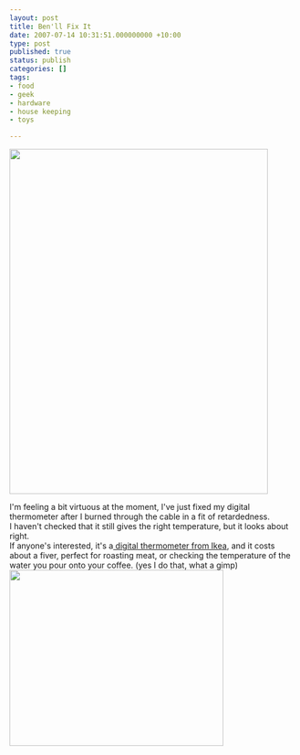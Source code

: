 ```yaml
---
layout: post
title: Ben'll Fix It
date: 2007-07-14 10:31:51.000000000 +10:00
type: post
published: true
status: publish
categories: []
tags:
- food
- geek
- hardware
- house keeping
- toys

---
```

<p><img src="{{ site.baseurl }}/assets/n541400612_786533_5224.jpg" height="604" width="453" /></p>
<p>I'm feeling a bit virtuous at the moment, I've just fixed my digital thermometer after I burned through the cable in a fit of retardedness.<br />
I haven't checked that it still gives the right temperature, but it looks about right.<br />
If anyone's interested, it's a<a href="http://www.ikea.com/gb/en/catalog/products/20103016"> digital thermometer from Ikea</a>, and it costs about a fiver, perfect for roasting meat, or checking the temperature of the water you pour onto your coffee. (yes I do that, what a gimp)<br />
<img src="{{ site.baseurl }}/assets/n541400612_786534_5488.jpg" height="308" width="375" /></p>

